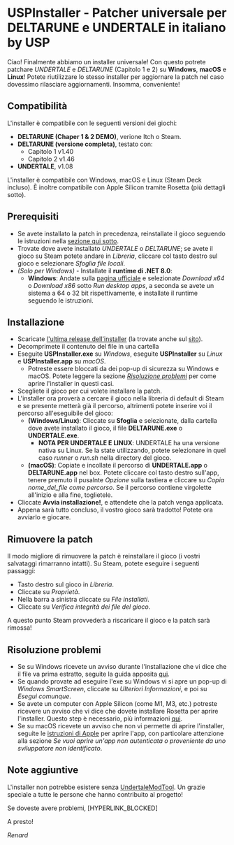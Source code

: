 
# USPInstaller - Patcher universale per DELTARUNE e UNDERTALE in italiano by USP

Ciao! 
Finalmente abbiamo un installer universale! Con questo potrete patchare *UNDERTALE* e *DELTARUNE* (Capitolo 1 e 2) su **Windows**, **macOS** e **Linux**! Potete riutilizzare lo stesso installer per aggiornare la patch nel caso dovessimo rilasciare aggiornamenti. Insomma, conveniente!

## Compatibilità

L'installer è compatibile con le seguenti versioni dei giochi:
- **DELTARUNE (Chaper 1 & 2 DEMO)**, verione Itch o Steam.
- **DELTARUNE (versione completa)**, testato con:
	- Capitolo 1 v1.40
	- Capitolo 2 v1.46
- **UNDERTALE**, v1.08

L'installer è compatibile con Windows, macOS e Linux (Steam Deck incluso). È inoltre compatibile con Apple Silicon tramite Rosetta (più dettagli sotto).

## Prerequisiti

- Se avete installato la patch in precedenza, reinstallate il gioco seguendo le istruzioni nella [sezione qui sotto](#rimuovere-la-patch).
- Trovate dove avete installato *UNDERTALE* o *DELTARUNE*; se avete il gioco su Steam potete andare in *Libreria*, cliccare col tasto destro sul gioco e selezionare *Sfoglia file locali*.
- *(Solo per Windows)* - Installate il **runtime di .NET 8.0**:
	- **Windows**: Andate sulla [pagina ufficiale](https://dotnet.microsoft.com/download/dotnet/8.0/runtime) e selezionate *Download x64* o *Download x86* sotto *Run desktop apps*, a seconda se avete un sistema a 64 o 32 bit rispettivamente, e installate il runtime seguendo le istruzioni.

## Installazione

- Scaricate [l'ultima release dell'installer](https://github.com/USPAssets/Installer/releases/latest) (la trovate anche sul [sito](https://undertaleita.net/)).
- Decomprimete il contenuto del file in una cartella
- Eseguite **USPInstaller.exe** su *Windows*, eseguite **USPInstaller** su *Linux* e **USPInstaller.app** su *macOS*.
	- Potreste essere bloccati da dei pop-up di sicurezza su Windows e macOS. Potete leggere la sezione [*Risoluzione problemi*](#risoluzione-problemi) per come aprire l'installer in questi casi.
- Scegliete il gioco per cui volete installare la patch.
- L'installer ora proverà a cercare il gioco nella libreria di default di Steam e se presente metterà già il percorso, altrimenti potete inserire voi il percorso all'eseguibile del gioco:
	- **(Windows/Linux)**: Cliccate su **Sfoglia** e selezionate, dalla cartella dove avete installato il gioco, il file **DELTARUNE.exe** o **UNDERTALE.exe**.
		- **NOTA PER UNDERTALE E LINUX**: UNDERTALE ha una versione nativa su Linux. Se la state utilizzando, potete selezionare in quel caso *runner* o *run.sh* nella directory del gioco. 
	- **(macOS)**: Copiate e incollate il percorso di **UNDERTALE.app** o **DELTARUNE.app** nel box. Potete cliccare col tasto destro sull'app, tenere premuto il pusalnte *Opzione* sulla tastiera e cliccare su *Copia nome_del_file come percorso*. Se il percorso contiene virgolette all'inizio e alla fine, toglietele.
- Cliccate **Avvia installazione!**, e attendete che la patch venga applicata.
- Appena sarà tutto concluso, il vostro gioco sarà tradotto! Potete ora avviarlo e giocare.

## Rimuovere la patch

Il modo migliore di rimuovere la patch è reinstallare il gioco (i vostri salvataggi rimarranno intatti). Su Steam, potete eseguire i seguenti passaggi:
- Tasto destro sul gioco in *Libreria*.
- Cliccate su *Proprietà*.
- Nella barra a sinistra cliccate su *File installati*.
- Cliccate su *Verifica integrità dei file del gioco*.

A questo punto Steam provvederà a riscaricare il gioco e la patch sarà rimossa! 

## Risoluzione problemi

- Se su Windows ricevete un avviso durante l'installazione che vi dice che il file va prima estratto, seguite la guida apposita [qui](https://github.com/USPAssets/Installer/blob/main/GUIDA_ESTRAZIONE_UT.md).
- Se quando provate ad eseguire l'exe su Windows vi si apre un pop-up di *Windows SmartScreen*, cliccate su *Ulteriori Informazioni*, e poi su *Esegui comunque*.
- Se avete un computer con Apple Silicon (come M1, M3, etc.) potreste ricevere un avviso che vi dice che dovete installare Rosetta per aprire l'installer. Questo step è necessario, più informazioni [qui](https://support.apple.com/it-it/102527).
- Se su macOS ricevete un avviso che non vi permette di aprire l'installer, seguite le [istruzioni di Apple](https://support.apple.com/it-it/102445) per aprire l'app, con particolare attenzione alla sezione *Se vuoi aprire un'app non autenticata o proveniente da uno sviluppatore non identificato*.

## Note aggiuntive 

L'installer non potrebbe esistere senza [UndertaleModTool](https://github.com/UnderminersTeam/UndertaleModTool). Un grazie speciale a tutte le persone che hanno contribuito al progetto!

Se doveste avere problemi, [HYPERLINK_BLOCKED]

A presto!

*Renard*
